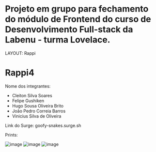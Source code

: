 # Projeto em grupo para fechamento do módulo de Frontend do curso de Desenvolvimento Full-stack da Labenu - turma Lovelace.

LAYOUT: Rappi

# Rappi4

Nome dos integrantes: 
- Cleiton Silva Soares
- Felipe Gushiken
- Hugo Sousa Oliveira Brito
- João Pedro Correia Barros
- Vinicius Silva de Oliveira

Link do Surge: goofy-snakes.surge.sh

Prints:

![image](https://user-images.githubusercontent.com/66282957/133003984-3b83a37a-f102-4926-9430-96050752ca83.png)
![image](https://user-images.githubusercontent.com/66282957/133003996-bf7018e5-2a81-4978-bf7f-ed0696e71352.png)
![image](https://user-images.githubusercontent.com/66282957/133004003-4db51173-688f-4b4f-b8fa-f6db60b6d06f.png)

